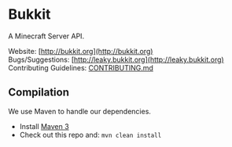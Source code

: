 Bukkit
======

A Minecraft Server API.

Website: [http://bukkit.org](http://bukkit.org)  
Bugs/Suggestions: [http://leaky.bukkit.org](http://leaky.bukkit.org)  
Contributing Guidelines: [CONTRIBUTING.md](https://github.com/Bukkit/Bukkit/blob/master/CONTRIBUTING.md)

Compilation
-----------

We use Maven to handle our dependencies.

* Install [Maven 3](http://maven.apache.org/download.html)
* Check out this repo and: `mvn clean install`
